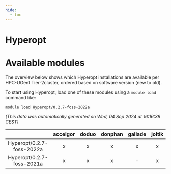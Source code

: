 ```yaml
---
hide:
  - toc
---
```


Hyperopt
========

# Available modules


The overview below shows which Hyperopt installations are available per HPC-UGent Tier-2cluster, ordered based on software version (new to old).

To start using Hyperopt, load one of these modules using a `module load` command like:

```shell
module load Hyperopt/0.2.7-foss-2022a
```

*(This data was automatically generated on Wed, 04 Sep 2024 at 16:16:39 CEST)*  

| |accelgor|doduo|donphan|gallade|joltik|shinx|skitty|
| :---: | :---: | :---: | :---: | :---: | :---: | :---: | :---: |
|Hyperopt/0.2.7-foss-2022a|x|x|x|x|x|-|x|
|Hyperopt/0.2.7-foss-2021a|x|x|x|-|x|-|x|
